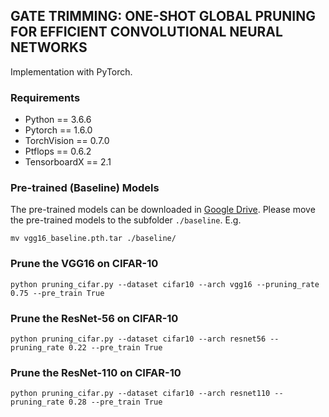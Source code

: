 ## GATE TRIMMING: ONE-SHOT GLOBAL PRUNING FOR EFFICIENT CONVOLUTIONAL NEURAL NETWORKS

Implementation with PyTorch.

### Requirements
- Python == 3.6.6
- Pytorch == 1.6.0
- TorchVision == 0.7.0
- Ptflops ==  0.6.2
- TensorboardX == 2.1

### Pre-trained (Baseline) Models 
The pre-trained models can be downloaded in [Google Drive](https://drive.google.com/drive/folders/1Vgt5a2w-FvhQ1hhhfPKVl4s0e4bp-7TE?usp=sharing).
Please move the pre-trained models to the subfolder ``./baseline``.
E.g.
```shell
mv vgg16_baseline.pth.tar ./baseline/
```
### Prune the VGG16 on CIFAR-10
```shell
python pruning_cifar.py --dataset cifar10 --arch vgg16 --pruning_rate 0.75 --pre_train True  
```
### Prune the ResNet-56 on CIFAR-10
```shell
python pruning_cifar.py --dataset cifar10 --arch resnet56 --pruning_rate 0.22 --pre_train True  
```

### Prune the ResNet-110 on CIFAR-10
```shell
python pruning_cifar.py --dataset cifar10 --arch resnet110 --pruning_rate 0.28 --pre_train True  
```

